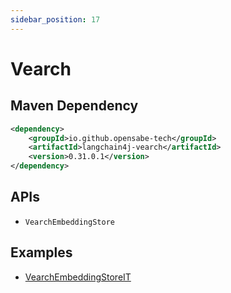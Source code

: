 ```yaml
---
sidebar_position: 17
---
```


# Vearch


## Maven Dependency

```xml
<dependency>
    <groupId>io.github.opensabe-tech</groupId>
    <artifactId>langchain4j-vearch</artifactId>
    <version>0.31.0.1</version>
</dependency>
```


## APIs

- `VearchEmbeddingStore`


## Examples

- [VearchEmbeddingStoreIT](https://github.com/langchain4j/langchain4j/blob/main/langchain4j-vearch/src/test/java/dev/langchain4j/store/embedding/vearch/VearchEmbeddingStoreIT.java)

